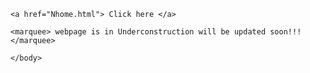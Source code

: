 
<html>
<head>
    <title>
        My Codes
    </title>
        <link rel="icon" href="Logo.jpg">
        </head>
  <body>
   
    
    <a href="Nhome.html"> Click here </a>
    
    <marquee> webpage is in Underconstruction will be updated soon!!!</marquee>
   
    </body>
  </html>
